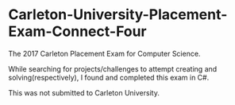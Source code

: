 # Carleton-University-Placement-Exam-Connect-Four
The 2017 Carleton Placement Exam for Computer Science.

While searching for projects/challenges to attempt creating and solving(respectively), I found and completed this exam in C#.

This was not submitted to Carleton University.

